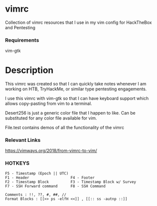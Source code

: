 # vimrc
Collection of vimrc resources that I use in my vim config for HackTheBox and Pentesting

### Requirements
vim-gtk

# Description
This vimrc was created so that I can quickly take notes whenever I am working on HTB, TryHackMe, or similar type pentesting engagements. 

I use this vimrc with vim-gtk so that I can have keyboard support which allows copy-pasting from vim to a terminal. 

Desert256 is just a generic color file that I happen to like. Can be substituted for any color file available for vim. 

File.test contains demos of all the functionality of the vimrc

### Relevant Links
https://vimways.org/2018/from-vimrc-to-vim/

### HOTKEYS
```
F5 - Timestamp (Epoch || UTC) 
F1 - Header                   F4 - Footer 
F2 - Timestamp Block          F3 - Timestamp Block w/ Survey 
F7 - SSH Forward command      F8 - SSH Command 

Comments : !!, ??, #, ##, //
Format Blocks : [[>> ps -elfH <<]] , [[:: ss -autnp ::]] 
```
